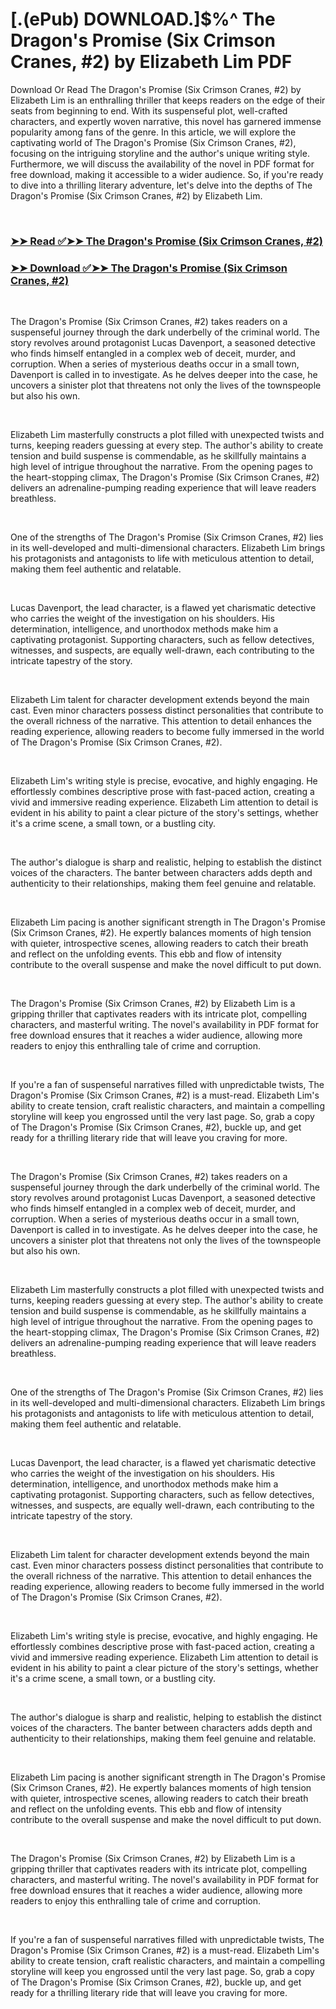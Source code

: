 # [.(ePub) DOWNLOAD.]$%^ The Dragon's Promise (Six Crimson Cranes, #2) by Elizabeth Lim PDF

<p>Download Or Read The Dragon's Promise (Six Crimson Cranes, #2) by Elizabeth Lim is an enthralling thriller that keeps readers on the edge of their seats from beginning to end. With its suspenseful plot, well-crafted characters, and expertly woven narrative, this novel has garnered immense popularity among fans of the genre. In this article, we will explore the captivating world of The Dragon's Promise (Six Crimson Cranes, #2), focusing on the intriguing storyline and the author's unique writing style. Furthermore, we will discuss the availability of the novel in PDF format for free download, making it accessible to a wider audience. So, if you're ready to dive into a thrilling literary adventure, let's delve into the depths of The Dragon's Promise (Six Crimson Cranes, #2) by Elizabeth Lim.</p>
<p>&nbsp;</p>

### [➤➤ Read ✅➤➤ The Dragon's Promise (Six Crimson Cranes, #2)](https://pdf2worldwide.blogspot.com/id/53457102)

### [➤➤ Download ✅➤➤ The Dragon's Promise (Six Crimson Cranes, #2)](https://pdf2worldwide.blogspot.com/id/53457102)

<p>&nbsp;</p>
<p>The Dragon's Promise (Six Crimson Cranes, #2) takes readers on a suspenseful journey through the dark underbelly of the criminal world. The story revolves around protagonist Lucas Davenport, a seasoned detective who finds himself entangled in a complex web of deceit, murder, and corruption. When a series of mysterious deaths occur in a small town, Davenport is called in to investigate. As he delves deeper into the case, he uncovers a sinister plot that threatens not only the lives of the townspeople but also his own.</p>
<p>&nbsp;</p>
<p>Elizabeth Lim masterfully constructs a plot filled with unexpected twists and turns, keeping readers guessing at every step. The author's ability to create tension and build suspense is commendable, as he skillfully maintains a high level of intrigue throughout the narrative. From the opening pages to the heart-stopping climax, The Dragon's Promise (Six Crimson Cranes, #2) delivers an adrenaline-pumping reading experience that will leave readers breathless.</p>
<p>&nbsp;</p>
<p>One of the strengths of The Dragon's Promise (Six Crimson Cranes, #2) lies in its well-developed and multi-dimensional characters. Elizabeth Lim brings his protagonists and antagonists to life with meticulous attention to detail, making them feel authentic and relatable.</p>
<p>&nbsp;</p>
<p>Lucas Davenport, the lead character, is a flawed yet charismatic detective who carries the weight of the investigation on his shoulders. His determination, intelligence, and unorthodox methods make him a captivating protagonist. Supporting characters, such as fellow detectives, witnesses, and suspects, are equally well-drawn, each contributing to the intricate tapestry of the story.</p>
<p>&nbsp;</p>
<p>Elizabeth Lim talent for character development extends beyond the main cast. Even minor characters possess distinct personalities that contribute to the overall richness of the narrative. This attention to detail enhances the reading experience, allowing readers to become fully immersed in the world of The Dragon's Promise (Six Crimson Cranes, #2).</p>
<p>&nbsp;</p>
<p>Elizabeth Lim's writing style is precise, evocative, and highly engaging. He effortlessly combines descriptive prose with fast-paced action, creating a vivid and immersive reading experience. Elizabeth Lim attention to detail is evident in his ability to paint a clear picture of the story's settings, whether it's a crime scene, a small town, or a bustling city.</p>
<p>&nbsp;</p>
<p>The author's dialogue is sharp and realistic, helping to establish the distinct voices of the characters. The banter between characters adds depth and authenticity to their relationships, making them feel genuine and relatable.</p>
<p>&nbsp;</p>
<p>Elizabeth Lim pacing is another significant strength in The Dragon's Promise (Six Crimson Cranes, #2). He expertly balances moments of high tension with quieter, introspective scenes, allowing readers to catch their breath and reflect on the unfolding events. This ebb and flow of intensity contribute to the overall suspense and make the novel difficult to put down.</p>
<p>&nbsp;</p>
<p>The Dragon's Promise (Six Crimson Cranes, #2) by Elizabeth Lim is a gripping thriller that captivates readers with its intricate plot, compelling characters, and masterful writing. The novel's availability in PDF format for free download ensures that it reaches a wider audience, allowing more readers to enjoy this enthralling tale of crime and corruption.</p>
<p>&nbsp;</p>
<p>If you're a fan of suspenseful narratives filled with unpredictable twists, The Dragon's Promise (Six Crimson Cranes, #2) is a must-read. Elizabeth Lim's ability to create tension, craft realistic characters, and maintain a compelling storyline will keep you engrossed until the very last page. So, grab a copy of The Dragon's Promise (Six Crimson Cranes, #2), buckle up, and get ready for a thrilling literary ride that will leave you craving for more.</p>
<p>&nbsp;</p>
<p>The Dragon's Promise (Six Crimson Cranes, #2) takes readers on a suspenseful journey through the dark underbelly of the criminal world. The story revolves around protagonist Lucas Davenport, a seasoned detective who finds himself entangled in a complex web of deceit, murder, and corruption. When a series of mysterious deaths occur in a small town, Davenport is called in to investigate. As he delves deeper into the case, he uncovers a sinister plot that threatens not only the lives of the townspeople but also his own.</p>
<p>&nbsp;</p>
<p>Elizabeth Lim masterfully constructs a plot filled with unexpected twists and turns, keeping readers guessing at every step. The author's ability to create tension and build suspense is commendable, as he skillfully maintains a high level of intrigue throughout the narrative. From the opening pages to the heart-stopping climax, The Dragon's Promise (Six Crimson Cranes, #2) delivers an adrenaline-pumping reading experience that will leave readers breathless.</p>
<p>&nbsp;</p>
<p>One of the strengths of The Dragon's Promise (Six Crimson Cranes, #2) lies in its well-developed and multi-dimensional characters. Elizabeth Lim brings his protagonists and antagonists to life with meticulous attention to detail, making them feel authentic and relatable.</p>
<p>&nbsp;</p>
<p>Lucas Davenport, the lead character, is a flawed yet charismatic detective who carries the weight of the investigation on his shoulders. His determination, intelligence, and unorthodox methods make him a captivating protagonist. Supporting characters, such as fellow detectives, witnesses, and suspects, are equally well-drawn, each contributing to the intricate tapestry of the story.</p>
<p>&nbsp;</p>
<p>Elizabeth Lim talent for character development extends beyond the main cast. Even minor characters possess distinct personalities that contribute to the overall richness of the narrative. This attention to detail enhances the reading experience, allowing readers to become fully immersed in the world of The Dragon's Promise (Six Crimson Cranes, #2).</p>
<p>&nbsp;</p>
<p>Elizabeth Lim's writing style is precise, evocative, and highly engaging. He effortlessly combines descriptive prose with fast-paced action, creating a vivid and immersive reading experience. Elizabeth Lim attention to detail is evident in his ability to paint a clear picture of the story's settings, whether it's a crime scene, a small town, or a bustling city.</p>
<p>&nbsp;</p>
<p>The author's dialogue is sharp and realistic, helping to establish the distinct voices of the characters. The banter between characters adds depth and authenticity to their relationships, making them feel genuine and relatable.</p>
<p>&nbsp;</p>
<p>Elizabeth Lim pacing is another significant strength in The Dragon's Promise (Six Crimson Cranes, #2). He expertly balances moments of high tension with quieter, introspective scenes, allowing readers to catch their breath and reflect on the unfolding events. This ebb and flow of intensity contribute to the overall suspense and make the novel difficult to put down.</p>
<p>&nbsp;</p>
<p>The Dragon's Promise (Six Crimson Cranes, #2) by Elizabeth Lim is a gripping thriller that captivates readers with its intricate plot, compelling characters, and masterful writing. The novel's availability in PDF format for free download ensures that it reaches a wider audience, allowing more readers to enjoy this enthralling tale of crime and corruption.</p>
<p>&nbsp;</p>
<p>If you're a fan of suspenseful narratives filled with unpredictable twists, The Dragon's Promise (Six Crimson Cranes, #2) is a must-read. Elizabeth Lim's ability to create tension, craft realistic characters, and maintain a compelling storyline will keep you engrossed until the very last page. So, grab a copy of The Dragon's Promise (Six Crimson Cranes, #2), buckle up, and get ready for a thrilling literary ride that will leave you craving for more.</p>
<p>&nbsp;</p>
